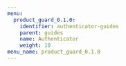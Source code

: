 ```yaml
---
menu:
  product_guard_0.1.0:
    identifier: authenticator-guides
    parent: guides
    name: Authenticator
    weight: 10
menu_name: product_guard_0.1.0
---
```

